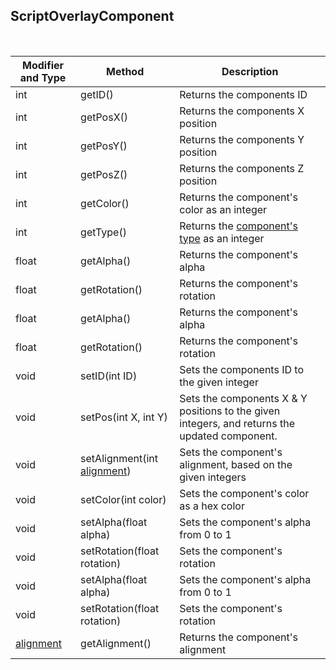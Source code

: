 
## ScriptOverlayComponent


<br>

Modifier and Type | Method | Description
------- | ------------- | -------------------------------------------------------------
int | getID() | Returns the components ID
int | getPosX() | Returns the components X position
int | getPosY() | Returns the components Y position
int | getPosZ() | Returns the components Z position
int | getColor() | Returns the component's color as an integer
int | getType() | Returns the [component's type](https://github.com/PewDizinho/CustomNPCPlus-Script-Documentation/blob/main/ConstantsTypes/OverlayTypes.md#components) as an integer
float | getAlpha() | Returns the component's alpha
float | getRotation() | Returns the component's rotation
float | getAlpha() | Returns the component's alpha
float | getRotation() | Returns the component's rotation
void | setID(int ID) | Sets the components ID to the given integer
void | setPos(int X, int Y) | Sets the components X & Y positions to the given integers, and returns the updated component.
void | setAlignment(int [alignment](https://github.com/PewDizinho/CustomNPCPlus-Script-Documentation/blob/main/ConstantsTypes/OverlayAlignmentsTypes.md#alignments)) | Sets the component's alignment, based on the given integers
void | setColor(int color) | Sets the component's color as a hex color
void | setAlpha(float alpha) | Sets the component's alpha from 0 to 1
void | setRotation(float rotation) | Sets the component's rotation
void | setAlpha(float alpha) | Sets the component's alpha from 0 to 1
void | setRotation(float rotation) | Sets the component's rotation
[alignment](https://github.com/PewDizinho/CustomNPCPlus-Script-Documentation/blob/main/ConstantsTypes/OverlayAlignmentsTypes.md#alignments) | getAlignment() | Returns the component's alignment



